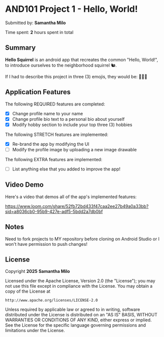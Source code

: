 <!-- (This is a comment) INSTRUCTIONS: Go through this page and fill out any **bolded** entries with their correct values.-->

# AND101 Project 1 - Hello, World!

Submitted by: **Samantha Milo**

Time spent: **2** hours spent in total

## Summary

**Hello Squirrel** is an android app that recreates the common "Hello, World!", to introduce ourselves to the neighborhood squirrel 🐿. 

If I had to describe this project in three (3) emojis, they would be: **😬😭🎯**

## Application Features

<!-- (This is a comment) Please be sure to change the [ ] to [x] for any features you completed.  If a feature is not checked [x], you might miss the points for that item! -->

The following REQUIRED features are completed:

- [X] Change profile name to your name
- [X] Change profile bio text to a personal bio about yourself
- [X] Modify hobby section to include your top three (3) hobbies

The following STRETCH features are implemented:

- [X] Re-brand the app by modifying the UI
- [ ] Modify the profile image by uploading a new image drawable

The following EXTRA features are implemented:

- [ ] List anything else that you added to improve the app!

## Video Demo

Here's a video that demos all of the app's implemented features:

https://www.loom.com/share/52fb72bd433f47caa2ee27b49a0a33bb?sid=a8036cb0-95b9-427e-adf5-5bdd2a7db0bf

## Notes

Need to fork projects to MY repository before cloning on Android Studio or I won't have permission to push changes!

## License

Copyright **2025** **Samantha Milo**

Licensed under the Apache License, Version 2.0 (the "License");
you may not use this file except in compliance with the License.
You may obtain a copy of the License at

    http://www.apache.org/licenses/LICENSE-2.0

Unless required by applicable law or agreed to in writing, software
distributed under the License is distributed on an "AS IS" BASIS,
WITHOUT WARRANTIES OR CONDITIONS OF ANY KIND, either express or implied.
See the License for the specific language governing permissions and
limitations under the License.
